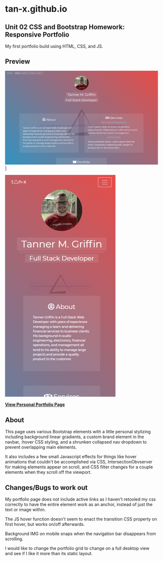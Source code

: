 # tan-x.github.io

## Unit 02 CSS and Bootstrap Homework: Responsive Portfolio

My first portfolio build using HTML, CSS, and JS.

## Preview
[![Preview Screenshot](assets/images/screenshot1.png)](https://tan-x.github.io/)]

![Mobile Preview](assets/images/screenshot2.png)

**[View Personal Portfolio Page](https://tan-x.github.io/)**

## About

This page uses various Bootstrap elements with a little personal stylizing including background linear gradients, a custom brand element in the navbar, :hover CSS styling, and a shrunken collapsed nav dropdown to prevent overlapping main elements.

It also includes a few small Javascript effects for things like hover animations that couldn't be accomplished via CSS, IntersectionObvserver for making elements appear on scroll, and CSS filter changes for a couple elements when they scroll off the viewport.

## Changes/Bugs to work out

My portfolio page does not include active links as I haven't retooled my css correctly to have the entire element work as an anchor, instead of just the text or image within.

The JS hover function doesn't seem to enact the transition CSS property on first hover, but works on/off afterwards.

Background IMG on mobile snaps when the navigation bar disappears from scrolling.

I would like to change the portfolio grid to change on a full desktop view and see if I like it more than its static layout.